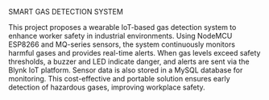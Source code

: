 SMART GAS DETECTION SYSTEM

This project proposes a wearable IoT-based gas detection system to enhance worker safety in industrial environments. Using NodeMCU ESP8266 and MQ-series sensors, the system continuously monitors harmful gases and provides real-time alerts. When gas levels exceed safety thresholds, a buzzer and LED indicate danger, and alerts are sent via the Blynk IoT platform. Sensor data is also stored in a MySQL database for monitoring. This cost-effective and portable solution ensures early detection of hazardous gases, improving workplace safety.


